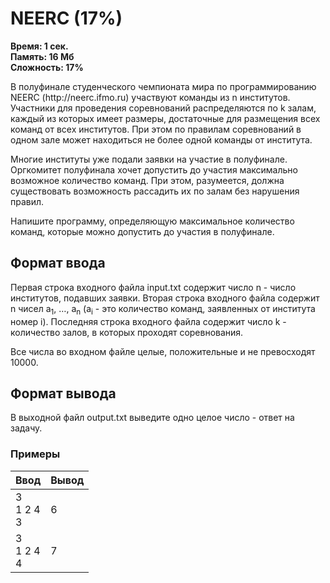 <h1 class="title">NEERC (17%)</h1>
<p><b>Время: 1 сек.<br>Память: 16 Мб<br>Сложность: 17%</b></p>
<p>В полуфинале студенческого чемпионата мира по программированию NEERC (http://neerc.ifmo.ru) участвуют команды из n институтов. Участники для проведения соревнований распределяются по k залам, каждый из которых имеет размеры, достаточные для размещения всех команд от всех институтов. При этом по правилам соревнований в одном зале может находиться не более одной команды от института.</p>
<p>Многие институты уже подали заявки на участие в полуфинале. Оргкомитет полуфинала хочет допустить до участия максимально возможное количество команд. При этом, разумеется, должна существовать возможность рассадить их по залам без нарушения правил.</p>
<p>Напишите программу, определяющую максимальное количество команд, которые можно допустить до участия в полуфинале.</p>
<h2>Формат ввода</h2>
<p>Первая строка входного файла input.txt содержит число n - число институтов, подавших заявки. Вторая строка входного файла содержит n чисел a<sub>1</sub>, …, a<sub>n</sub> (a<sub>i</sub> - это количество команд, заявленных от института номер i). Последняя строка входного файла содержит число k - количество залов, в которых проходят соревнования.</p>
<p>Все числа во входном файле целые, положительные и не превосходят 10000.</p>
<h2>Формат вывода</h2>
<p>В выходной файл output.txt выведите одно целое число - ответ на задачу.</p>
<h3>Примеры</h3>
<table class="sample-tests">
<thead>
    <tr>
        <th>Ввод</th>
        <th>Вывод</th>
    </tr>
</thead>
<tbody>
        <tr>
            <td>3<br>
                1 2 4<br>
                3</td>
            <td>6</td>
        </tr>
        <tr>
            <td>3<br>
                1 2 4<br>
                4</td>
            <td>7</td>
        </tr>
    </tbody>
</table>
